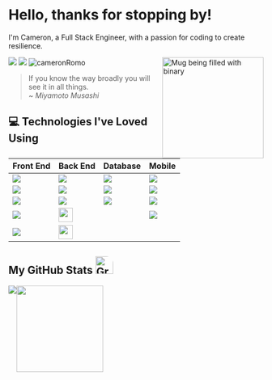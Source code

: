 # Hello, thanks for stopping by!
I'm Cameron, a Full Stack Engineer, with a passion for coding to create resilience.

<img src="https://media.giphy.com/media/v1.Y2lkPTc5MGI3NjExZGJzMGx5cDdkM2JidnJtYmlqcGdpdDZkMGptMTRvdzRvM2ZpYnVyaCZlcD12MV9pbnRlcm5hbF9naWZfYnlfaWQmY3Q9cw/hu9xj9UtxpoY3oytsh/giphy.gif" width="200px" height="200px" alt='Mug being filled with binary' align='right'/>
<a href="https://www.linkedin.com/in/CameronRomo/"><img src="https://img.shields.io/badge/-cameron_romo-blue?style=flat-square&logo=Linkedin&logoColor=white" /></a>
<a href="mailto:cromo1225@gmail.com"><img src="https://img.shields.io/badge/-cromo1225@gmail.com-c14438?style=flat-square&logo=Gmail&logoColor=white" /></a>
<img src="https://komarev.com/ghpvc/?username=cameronRomo" alt="cameronRomo" />

> If you know the way broadly you will see it in all things.<br>
> <em>~ Miyamoto Musashi</em>

## :computer: Technologies I've Loved Using
| Front End | Back End | Database | Mobile |
|---|---|---|---|
| <img src="https://img.shields.io/badge/React-20232A?style=for-the-badge&logo=react&logoColor=61DAFB"/> | <img src="https://img.shields.io/badge/Node%20js-339933?style=for-the-badge&logo=nodedotjs&logoColor=white"/> | <img src="https://img.shields.io/badge/MySQL-005C84?style=for-the-badge&logo=mysql&logoColor=white"/> | <img src="https://img.shields.io/badge/React_Native-20232A?style=for-the-badge&logo=react&logoColor=61DAFB"/> |
| <img src="https://img.shields.io/badge/Angular-DD0031?style=for-the-badge&logo=angular&logoColor=white"/> | <img src="https://img.shields.io/badge/Go-00ADD8?style=for-the-badge&logo=go&logoColor=white"/> | <img src="https://img.shields.io/badge/PostgreSQL-316192?style=for-the-badge&logo=postgresql&logoColor=white"/> | <img src="https://img.shields.io/badge/Expo-1B1F23?style=for-the-badge&logo=expo&logoColor=white"/> |
| <img src="https://img.shields.io/badge/Vue%20js-35495E?style=for-the-badge&logo=vuedotjs&logoColor=4FC08D"/> | <img src="https://img.shields.io/badge/Ruby_on_Rails-CC0000?style=for-the-badge&logo=ruby-on-rails&logoColor=white"/> | <img src="https://img.shields.io/badge/MongoDB-4EA94B?style=for-the-badge&logo=mongodb&logoColor=white"/> | <img src = "https://img.shields.io/badge/Xcode-007ACC?style=for-the-badge&logo=Xcode&logoColor=white"> |
| <img src = "https://img.shields.io/badge/next%20js-000000?style=for-the-badge&logo=nextdotjs&logoColor=white"> | <img src="https://img.shields.io/badge/CAPYBARA-08737f" height="28px"> | &#160; | <img src="https://img.shields.io/badge/Android_Studio-3DDC84?style=for-the-badge&logo=android-studio&logoColor=white" /> |
| <img src = "https://img.shields.io/badge/Cypress-17202C?style=for-the-badge&logo=cypress&logoColor=white"> | <img src="https://img.shields.io/badge/RSPEC-CC0100" height="28px"> | &#160; | &#160; |

## My GitHub Stats <img src="https://media.giphy.com/media/bmQBu3aSF0DxadphkG/giphy.gif" width="35px" alt="Graph in motion" style="border-radius: 0px 14px 0px 0px"/>
<div style="display: flex;">
<img src="https://github-readme-stats.vercel.app/api?username=cameronRomo&hide_border=true&show_icons=true&include_all_commits=true&count_private=true&line_height=21&theme=one_dark_pro" />
<img src = "https://github-readme-stats.vercel.app/api/top-langs/?username=cameronRomo&hide=html&hide_border=true&layout=compact&langs_count=8&theme=one_dark_pro" height="171px" />
</div>

